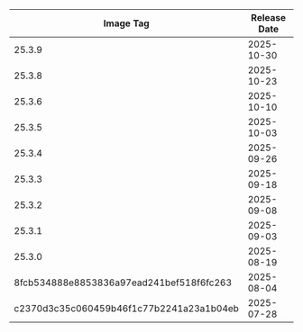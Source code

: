 | Image Tag                                | Release Date |
| ---------------------------------------- | ------------ |
| 25.3.9                                   | 2025-10-30   |
| 25.3.8                                   | 2025-10-23   |
| 25.3.6                                   | 2025-10-10   |
| 25.3.5                                   | 2025-10-03   |
| 25.3.4                                   | 2025-09-26   |
| 25.3.3                                   | 2025-09-18   |
| 25.3.2                                   | 2025-09-08   |
| 25.3.1                                   | 2025-09-03   |
| 25.3.0                                   | 2025-08-19   |
| 8fcb534888e8853836a97ead241bef518f6fc263 | 2025-08-04   |
| c2370d3c35c060459b46f1c77b2241a23a1b04eb | 2025-07-28   |
